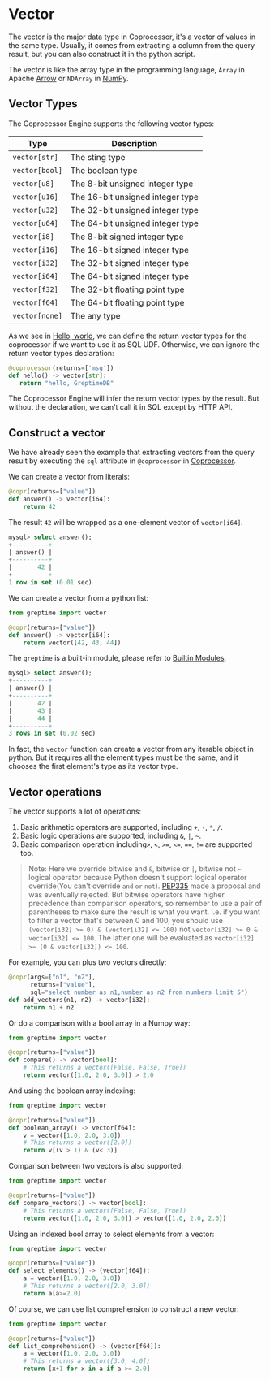 # Vector

The vector is the major data type in Coprocessor, it's a vector of values in the same type. Usually, it comes from extracting a column from the query result, but you can also construct it in the python script.

The vector is like the array type in the programming language, `Array` in Apache [Arrow](https://arrow.apache.org/) or `NDArray` in [NumPy](https://numpy.org/doc/stable/reference/arrays.html).

## Vector Types
The Coprocessor Engine supports the following vector types:

|  Type | Description  | 
|---|---|
| `vector[str]`  |  The sting  type |
| `vector[bool]` | The boolean type |
|  `vector[u8]`|  The 8-bit unsigned integer type |
|  `vector[u16]` | The 16-bit unsigned integer  type |
|  `vector[u32]`|  The 32-bit unsigned integer type |
|  `vector[u64]` |  The 64-bit unsigned integer type |
|  `vector[i8]` | The 8-bit signed integer type |
|  `vector[i16]` | The 16-bit signed integer type |
|  `vector[i32]` |  The 32-bit signed integer type |
|  `vector[i64]` | The 64-bit signed integer type |
|  `vector[f32]` | The 32-bit floating point type |
|  `vector[f64]` | The 64-bit floating point type |
|  `vector[none]` | The any type  |

As we see in [Hello, world](./hello.md), we can define the return vector types for the coprocessor if we want to use it as SQL UDF. Otherwise, we can ignore the return vector types declaration:

```python
@coprocessor(returns=['msg'])
def hello() -> vector[str]:
   return "hello, GreptimeDB"
```

The Coprocessor Engine will infer the return vector types by the result. But without the declaration, we can't call it in SQL except by HTTP API.

## Construct a vector

We have already seen the example that extracting vectors from the query result by executing the `sql` attribute in `@coprocessor` in [Coprocessor](./coprocessor.md).

We can create a vector from literals:
```python
@copr(returns=["value"])
def answer() -> vector[i64]:
    return 42
```
The result `42` will be wrapped as a one-element vector of `vector[i64]`.

```sql
mysql> select answer();
+----------+
| answer() |
+----------+
|       42 |
+----------+
1 row in set (0.01 sec)
```

We can create a vector from a python list:
```python
from greptime import vector

@copr(returns=["value"])
def answer() -> vector[i64]:
    return vector([42, 43, 44])
```
The `greptime` is a built-in module, please refer to [Builtin Modules](./builtins.md).

```sql
mysql> select answer();
+----------+
| answer() |
+----------+
|       42 |
|       43 |
|       44 |
+----------+
3 rows in set (0.02 sec)
```

In fact, the `vector` function can create a vector from any iterable object in python. But it requires all the element types must be the same, and it chooses the first element's type as its vector type.

## Vector operations
The vector supports a lot of operations:
1. Basic arithmetic operators are supported, including `+`, `-`, `*`, `/`.
2. Basic logic operations are supported, including `&`, `|`, `~`.
3. Basic comparison operation including`>`, `<`, `>=`, `<=`, `==`, `!=` are supported too.


> Note: Here we override bitwise and `&`, bitwise or `|`, bitwise not `~` logical operator because Python doesn't support logical operator override(You can't override `and` `or` `not`). [PEP335](https://peps.python.org/pep-0335/) made a proposal and was eventually rejected. But bitwise operators have higher precedence than comparison operators, so remember to use a pair of parentheses to make sure the result is what you want.
> i.e. if you want to filter a vector that's between 0 and 100, you should use `(vector[i32] >= 0) & (vector[i32] <= 100)` not `vector[i32] >= 0 & vector[i32] <= 100`. The latter one will be evaluated as `vector[i32] >= (0 & vector[i32]) <= 100`.


For example, you can plus two vectors directly:

```python
@copr(args=["n1", "n2"],
      returns=["value"],
      sql="select number as n1,number as n2 from numbers limit 5")
def add_vectors(n1, n2) -> vector[i32]:
    return n1 + n2
```

Or do a comparison with a bool array in a Numpy way:
```python
from greptime import vector

@copr(returns=["value"])
def compare() -> vector[bool]:
    # This returns a vector([False, False, True])
    return vector([1.0, 2.0, 3.0]) > 2.0
```

And using the boolean array indexing:
```python
from greptime import vector

@copr(returns=["value"])
def boolean_array() -> vector[f64]:
    v = vector([1.0, 2.0, 3.0])
    # This returns a vector([2.0])
    return v[(v > 1) & (v< 3)]
```

Comparison between two vectors is also supported:
```python
from greptime import vector

@copr(returns=["value"])
def compare_vectors() -> vector[bool]:
    # This returns a vector([False, False, True])
    return vector([1.0, 2.0, 3.0]) > vector([1.0, 2.0, 2.0])
```

Using an indexed bool array to select elements from a vector:
```python
from greptime import vector

@copr(returns=["value"])
def select_elements() -> (vector[f64]):
    a = vector([1.0, 2.0, 3.0])
    # This returns a vector([2.0, 3.0])
    return a[a>=2.0]
```

Of course, we can use list comprehension to construct a new vector:
```python
from greptime import vector

@copr(returns=["value"])
def list_comprehension() -> (vector[f64]):
    a = vector([1.0, 2.0, 3.0])
    # This returns a vector([3.0, 4.0])
    return [x+1 for x in a if a >= 2.0]
```
